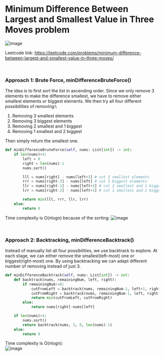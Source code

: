 # Minimum Difference Between Largest and Smallest Value in Three Moves problem
![image](https://user-images.githubusercontent.com/25105806/136305954-cfdb7231-924b-42fe-ae08-247e91ea3dcb.png)

Leetcode link: https://leetcode.com/problems/minimum-difference-between-largest-and-smallest-value-in-three-moves/

<br />

### Approach 1: Brute Force, minDifferenceBruteForce()
The idea is to first sort the list in ascending order. Since we only remove 3 elements to make the difference smallest, we have to remove either smallest elements or biggest elements. We then try all four different possibilities of removing:\
1. Removing 3 smallest elements
2. Removing 3 biggest elements
3. Removing 2 smallest and 1 biggest
4. Removing 1 smallest and 2 biggest

Then simply return the smallest one.


```python
def minDifferenceBruteForce(self, nums: List[int]) -> int:
    if len(nums)>4:
        left = 0
        right = len(nums)-1
        nums.sort()

        lll = nums[right] - nums[left+3] # cut 3 smallest elements
        rrr = nums[right-3] - nums[left] # cut 3 biggest elements
        llr = nums[right-1] - nums[left+2] # cut 2 smallest and 1 biggest
        lrr = nums[right-2] - nums[left+1] # cut 1 smallest and 2 biggest

        return min(lll, rrr, llr, lrr)
    else:
        return 0
```

Time complexity is O(nlogn) because of the sorting:
![image](https://user-images.githubusercontent.com/25105806/136305839-5921d98e-1de1-4111-8df9-de4fa5c45f27.png)

<br />

### Approach 2: Backtracking, minDifferenceBacktrack()
Instead of manually list all four possibilities, we use backtrack to explore. At each stage, we can either remove the smallest(left-most) one or biggest(right-most) one. By using backtracking we can adapt different number of removing instead of just 3.

```python
def minDifferenceBacktrack(self, nums: List[int]) -> int:
    def backtrack(nums, remainingNum, left, right):
        if remainingNum!=0:
            cutFromLeft = backtrack(nums, remainingNum-1, left+1, right)
            cutFromRight = backtrack(nums, remainingNum-1, left, right-1)
            return min(cutFromLeft, cutFromRight)
        else:
            return nums[right]-nums[left]

    if len(nums)>4:
        nums.sort()
        return backtrack(nums, 3, 0, len(nums)-1)
    else:
        return 0
```

Time complexity is O(nlogn):\
![image](https://user-images.githubusercontent.com/25105806/136306135-1dbdbd39-57bb-4985-955e-fb03013b27ad.png)

